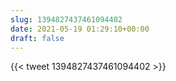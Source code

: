 ```yaml
---
slug: 1394827437461094402
date: 2021-05-19 01:29:10+00:00
draft: false
---
```


{{< tweet 1394827437461094402 >}}
